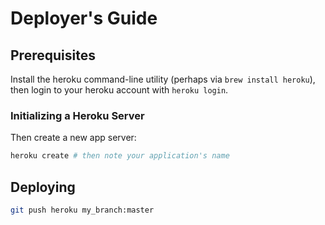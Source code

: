 # Deployer's Guide

## Prerequisites

Install the heroku command-line utility (perhaps via `brew install heroku`), then login to your heroku account with `heroku login`.

### Initializing a Heroku Server

Then create a new app server:

```sh
heroku create # then note your application's name
```

## Deploying

```sh
git push heroku my_branch:master
```
